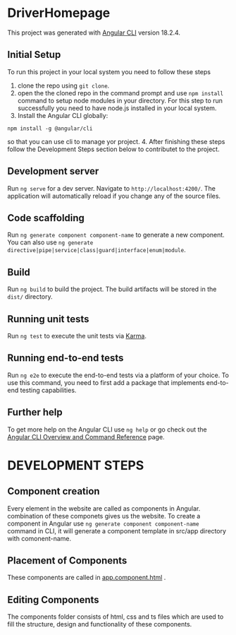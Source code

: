 # DriverHomepage

This project was generated with [Angular CLI](https://github.com/angular/angular-cli) version 18.2.4.

## Initial Setup

To run this project in your local system you need to follow these steps 
1. clone the repo using `git clone`.
2. open the the cloned repo in the command prompt and use `npm install` command to setup node modules in your directory. For this step to run successfully you need to have node.js installed in your local system.
3. Install the Angular CLI globally:

```
npm install -g @angular/cli
```
so that you can use cli to manage yor project.
4. After finishing these steps follow the Development Steps section below to contributet to the project.

## Development server

Run `ng serve` for a dev server. Navigate to `http://localhost:4200/`. The application will automatically reload if you change any of the source files.

## Code scaffolding

Run `ng generate component component-name` to generate a new component. You can also use `ng generate directive|pipe|service|class|guard|interface|enum|module`.

## Build

Run `ng build` to build the project. The build artifacts will be stored in the `dist/` directory.

## Running unit tests

Run `ng test` to execute the unit tests via [Karma](https://karma-runner.github.io).

## Running end-to-end tests

Run `ng e2e` to execute the end-to-end tests via a platform of your choice. To use this command, you need to first add a package that implements end-to-end testing capabilities.

## Further help

To get more help on the Angular CLI use `ng help` or go check out the [Angular CLI Overview and Command Reference](https://angular.dev/tools/cli) page.

# DEVELOPMENT STEPS

## Component creation

Every element in the website are called as components in Angular. combination of these componets gives us the website. To create a component in Angular use `ng generate component component-name`  command in CLI, it will generate a component template in src/app directory with comonent-name.

## Placement of Components

These components are called in [app.component.html]() .

## Editing Components

The components folder consists of html, css and ts files which are used to fill the structure, design and functionality of these components.


